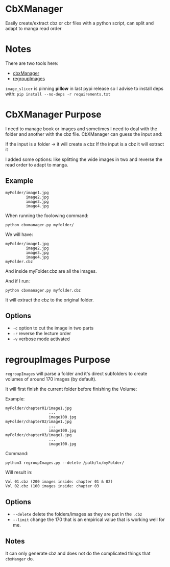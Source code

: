 # CbXManager
Easily create/extract cbz or cbr files with a python script, can split and adapt to manga read order

# Notes

There are two tools here:
* [cbxManager](#cbxmanager-purpose)
* [regroupImages](#regroupimages-purpose)

`image_slicer` is pinning **pillow** in last pypi release so I advise to install deps with: `pip install --no-deps -r requirements.txt`

# CbXManager Purpose
I need to manage book or images and sometimes I need to deal with the folder and another with the cbz file.
CbXManager can guess the input and:

  If the input is a folder -> it will create a cbz
  If the input is a cbz it will extract it
  
I added some options: like splitting the wide images in two and reverse the read order to adapt to manga.

## Example

```
myFolder/image1.jpg
         image2.jpg
         image3.jpg
         image4.jpg
```

When running the foolowing command:

`
python cbxmanager.py myfolder/
`

We will have:

```
myFolder/image1.jpg
         image2.jpg
         image3.jpg
         image4.jpg
myFolder.cbz
```

And inside myFolder.cbz are all the images.

And if I run:

`
python cbxmanager.py myfolder.cbz
`

It will extract the cbz to the original folder.

## Options
* `-c` option to cut the image in two parts
* `-r` reverse the lecture order
* `-v` verbose mode activated

# regroupImages Purpose

`regroupImages` will parse a folder and it's direct subfolders to create volumes of around 170 images (by default).

It will first finish the current folder before finishing the Volume:

Example:
```
myFolder/chapter01/image1.jpg
                   ...
                   image100.jpg
myFolder/chapter02/image1.jpg
                   ...
                   image100.jpg
myFolder/chapter03/image1.jpg
                   ...
                   image100.jpg
```

Command:

`python3 regroupImages.py --delete /path/to/myFolder/`

Will result in:

```
Vol 01.cbz (200 images inside: chapter 01 & 02)
Vol 02.cbz (100 images inside: chapter 03
```

## Options
* `--delete` delete the folders/images as they are put in the `.cbz`
* `--limit` change the 170 that is an empirical value that is working well for me.

## Notes

It can only generate cbz and does not do the complicated things that `cbxManger` do.
